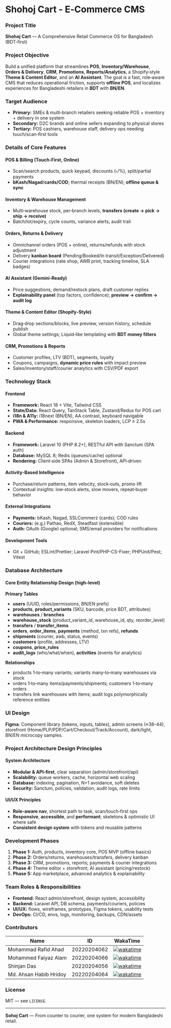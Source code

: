 # Shohoj Cart - E‑Commerce CMS

### Project Title
**Shohoj Cart** — A Comprehensive Retail Commerce OS for Bangladesh (BDT‑first)

### Project Objective
Build a unified platform that streamlines **POS**, **Inventory/Warehouse**, **Orders & Delivery**, **CRM**, **Promotions**, **Reports/Analytics**, a Shopify‑style **Theme & Content Editor**, and an **AI Assistant**. The goal is a fast, role‑aware CMS that reduces operational friction, supports **offline POS**, and localizes experiences for Bangladeshi retailers in **BDT** with **BN/EN**.

### Target Audience
- **Primary:** SMEs & multi‑branch retailers seeking reliable POS + inventory + delivery in one system
- **Secondary:** D2C brands and online sellers expanding to physical stores
- **Tertiary:** POS cashiers, warehouse staff, delivery ops needing touch/scan‑first tools

### Details of Core Features

#### POS & Billing (Touch‑First, Online)
- Scan/search products, quick keypad, discounts (৳/%), split/partial payments
- **bKash/Nagad**/**cards/COD**; thermal receipts (BN/EN); **offline queue & sync**

#### Inventory & Warehouse Management
- Multi‑warehouse stock, per‑branch levels, **transfers (create → pick → ship → receive)**
- Batch/lot/expiry, cycle counts, variance alerts, audit trail

#### Orders, Returns & Delivery
- Omnichannel orders (POS + online), returns/refunds with stock adjustment
- Delivery **kanban board** (Pending/Booked/In transit/Exception/Delivered)
- Courier integrations (rate shop, AWB print, tracking timeline, SLA badges)

#### AI Assistant (Gemini‑Ready)
- Price suggestions, demand/restock plans, draft customer replies
- **Explainability panel** (top factors, confidence); **preview → confirm → audit log**

#### Theme & Content Editor (Shopify‑Style)
- Drag‑drop sections/blocks, live preview, version history, schedule publish
- Global theme settings; Liquid‑like templating with **BDT money filters**

#### CRM, Promotions & Reports
- Customer profiles, LTV (BDT), segments, loyalty
- Coupons, campaigns, **dynamic price rules** with impact preview
- Sales/inventory/staff/courier analytics with CSV/PDF export

### Technology Stack

#### Frontend
- **Framework:** React 18 + Vite, Tailwind CSS
- **State/Data:** React Query, TanStack Table, Zustand/Redux for POS cart
- **i18n & A11y:** i18next (BN/EN), AA contrast, keyboard navigable
- **PWA & Performance:** responsive, skeleton loaders, LCP ≤ 2.5s

#### Backend
- **Framework:** Laravel 10 (PHP 8.2+), RESTful API with Sanctum (SPA auth)
- **Database:** MySQL 8; Redis (queues/cache) optional
- **Rendering:** Client‑side SPAs (Admin & Storefront), API‑driven

#### Activity‑Based Intelligence
- Purchase/return patterns, item velocity, stock‑outs, promo lift
- Contextual insights: low‑stock alerts, slow movers, repeat‑buyer behavior

#### External Integrations
- **Payments:** bKash, Nagad, SSLCommerz (cards); COD rules
- **Couriers:** (e.g.) Pathao, RedX, Steadfast (extensible)
- **Auth:** OAuth (Google) optional; SMS/email providers for notifications

#### Development Tools
- Git + GitHub; ESLint/Prettier; Laravel Pint/PHP-CS-Fixer; PHPUnit/Pest; Vitest

### Database Architecture

#### Core Entity Relationship Design (high‑level)
**Primary Tables**
- **users** (UUID, roles/permissions, BN/EN prefs)
- **products**, **product_variants** (SKU, barcode, price BDT, attributes)
- **warehouses** / **branches**
- **warehouse_stock** (product_variant_id, warehouse_id, qty, reorder_level)
- **transfers** / **transfer_items**
- **orders**, **order_items**, **payments** (method, txn refs), **refunds**
- **shipments** (courier, awb, status, events)
- **customers** (profile, addresses, LTV)
- **coupons**, **price_rules**
- **audit_logs** (who/what/when), **activities** (events for analytics)

**Relationships**
- products 1‑to‑many variants; variants many‑to‑many warehouses via stock
- orders 1‑to‑many items/payments/shipments; customers 1‑to‑many orders
- transfers link warehouses with items; audit logs polymorphically reference entities

### UI Design
**Figma**: Component library (tokens, inputs, tables), admin screens (≈38–44), storefront (Home/PLP/PDP/Cart/Checkout/Track/Account), dark/light, BN/EN microcopy samples.

### Project Architecture Design Principles

#### System Architecture
- **Modular & API‑first**, clear separation (admin/storefront/api)
- **Scalability:** queue workers, cache, horizontal web scaling
- **Database:** indexing, pagination, N+1 avoidance, soft deletes
- **Security:** Sanctum, policies, validation, audit logs, rate limits

#### UI/UX Principles
- **Role‑aware nav**, shortest path to task, scan/touch‑first ops
- **Responsive**, **accessible**, and **performant**; skeletons & optimistic UI where safe
- **Consistent design system** with tokens and reusable patterns

### Development Phases
1. **Phase 1:** Auth, products, inventory core, POS MVP (offline basics)
2. **Phase 2:** Orders/returns, warehouses/transfers, delivery kanban
3. **Phase 3:** CRM, promotions, reports; payments & courier integrations
4. **Phase 4:** Theme editor + storefront; AI assistant (pricing/restock)
5. **Phase 5:** App marketplace, advanced analytics & explainability

### Team Roles & Responsibilities
- **Frontend:** React admin/storefront, design system, accessibility
- **Backend:** Laravel API, DB schema, payments/couriers, policies
- **UI/UX:** flows, wireframes, prototypes, Figma tokens, usability tests
- **DevOps:** CI/CD, envs, logs, monitoring, backups, CDN/assets

### Contributors
| Name | ID | WakaTime|
|------|------|------|
| Mohammad Rafid Ahad | 20220204062 | [![wakatime](https://wakatime.com/badge/user/3ae8b4f9-4e97-4b74-8699-cf3f6035ff0f/project/ae2b06b7-1ff8-443d-a8a6-690e86f79d41.svg)](https://wakatime.com/badge/user/3ae8b4f9-4e97-4b74-8699-cf3f6035ff0f/project/ae2b06b7-1ff8-443d-a8a6-690e86f79d41)
| Mohammed Faiyaz Alam | 20220204066 | [![wakatime](https://wakatime.com/badge/user/41f37653-8fc2-4ae4-b4c5-d7c1f8df20d3/project/7993cc82-0ba7-4311-b839-3015ea805501.svg)](https://wakatime.com/badge/user/41f37653-8fc2-4ae4-b4c5-d7c1f8df20d3/project/7993cc82-0ba7-4311-b839-3015ea805501)
| Shinjan Das | 20220204056 |[![wakatime](https://wakatime.com/badge/user/e8f8efee-7273-4bce-b17a-05fdfadf134e/project/204bb828-2df1-4766-981c-a9c16bb54a5a.svg)](https://wakatime.com/badge/user/e8f8efee-7273-4bce-b17a-05fdfadf134e/project/204bb828-2df1-4766-981c-a9c16bb54a5a)
| Md. Ahsan Habib Hridoy | 20220204064 |[![wakatime](https://wakatime.com/badge/user/b786cc65-c1f3-436e-9bb2-a5e2652d8e87/project/39d04ccd-ecff-4336-a722-69ea9a4b0eb3.svg)](https://wakatime.com/badge/user/b786cc65-c1f3-436e-9bb2-a5e2652d8e87/project/39d04ccd-ecff-4336-a722-69ea9a4b0eb3)

### License
MIT — see `LICENSE`.

---

**Sohoj Cart** — From counter to courier, one system for modern Bangladeshi retail.
